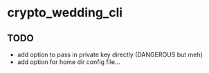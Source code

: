 # crypto_wedding_cli

## TODO

- add option to pass in private key directly (DANGEROUS but meh)
- add option for home dir config file...
